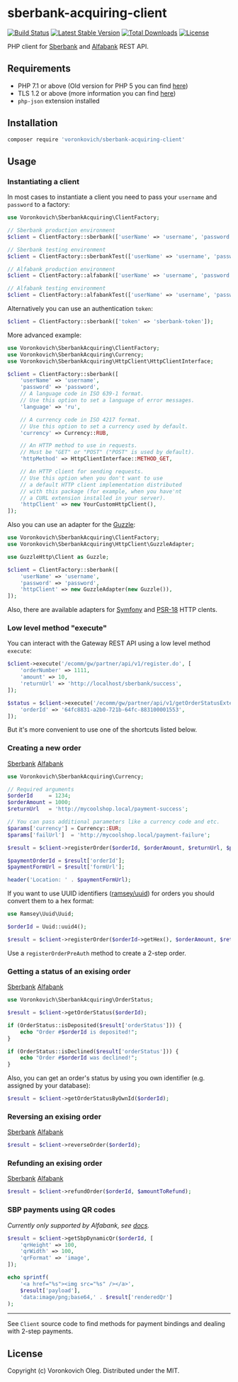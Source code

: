 # sberbank-acquiring-client

[![Build Status](https://app.travis-ci.com/voronkovich/sberbank-acquiring-client.svg?branch=master)](https://app.travis-ci.com/github/voronkovich/sberbank-acquiring-client)
[![Latest Stable Version](https://poser.pugx.org/voronkovich/sberbank-acquiring-client/v/stable)](https://packagist.org/packages/voronkovich/sberbank-acquiring-client)
[![Total Downloads](https://poser.pugx.org/voronkovich/sberbank-acquiring-client/downloads)](https://packagist.org/packages/voronkovich/sberbank-acquiring-client/stats)
[![License](https://poser.pugx.org/voronkovich/sberbank-acquiring-client/license)](./LICENSE)

PHP client for [Sberbank](https://ecomtest.sberbank.ru/doc) and [Alfabank](https://pay.alfabank.ru/ecommerce/instructions/merchantManual/pages/index/rest.html) REST API.

## Requirements

- PHP 7.1 or above (Old version for PHP 5 you can find [here](https://github.com/voronkovich/sberbank-acquiring-client/tree/1.x))
- TLS 1.2 or above (more information you can find [here](https://civicrm.org/blog/yashodha/are-you-ready-for-tls-12-update-cant-escape-it))
- `php-json` extension installed

## Installation

```sh
composer require 'voronkovich/sberbank-acquiring-client'
```

## Usage

### Instantiating a client

In most cases to instantiate a client you need to pass your `username` and `password` to a factory:

```php
use Voronkovich\SberbankAcquiring\ClientFactory;

// Sberbank production environment
$client = ClientFactory::sberbank(['userName' => 'username', 'password' => 'password']);

// Sberbank testing environment
$client = ClientFactory::sberbankTest(['userName' => 'username', 'password' => 'password']);

// Alfabank production environment
$client = ClientFactory::alfabank(['userName' => 'username', 'password' => 'password']);

// Alfabank testing environment
$client = ClientFactory::alfabankTest(['userName' => 'username', 'password' => 'password']);
```

Alternatively you can use an authentication `token`:

```php
$client = ClientFactory::sberbank(['token' => 'sberbank-token']);
```

More advanced example:

```php
use Voronkovich\SberbankAcquiring\ClientFactory;
use Voronkovich\SberbankAcquiring\Currency;
use Voronkovich\SberbankAcquiring\HttpClient\HttpClientInterface;

$client = ClientFactory::sberbank([
    'userName' => 'username',
    'password' => 'password',
    // A language code in ISO 639-1 format.
    // Use this option to set a language of error messages.
    'language' => 'ru',

    // A currency code in ISO 4217 format.
    // Use this option to set a currency used by default.
    'currency' => Currency::RUB,

    // An HTTP method to use in requests.
    // Must be "GET" or "POST" ("POST" is used by default).
    'httpMethod' => HttpClientInterface::METHOD_GET,

    // An HTTP client for sending requests.
    // Use this option when you don't want to use
    // a default HTTP client implementation distributed
    // with this package (for example, when you have'nt
    // a CURL extension installed in your server).
    'httpClient' => new YourCustomHttpClient(),
]);
```

Also you can use an adapter for the [Guzzle](https://github.com/guzzle/guzzle):

```php
use Voronkovich\SberbankAcquiring\ClientFactory;
use Voronkovich\SberbankAcquiring\HttpClient\GuzzleAdapter;

use GuzzleHttp\Client as Guzzle;

$client = ClientFactory::sberbank([
    'userName' => 'username',
    'password' => 'password',
    'httpClient' => new GuzzleAdapter(new Guzzle()),
]);
```

Also, there are available adapters for [Symfony](https://symfony.com/doc/current/http_client.html) and [PSR-18](https://www.php-fig.org/psr/psr-18/) HTTP clents.

### Low level method "execute"

You can interact with the Gateway REST API using a low level method `execute`:

```php
$client->execute('/ecomm/gw/partner/api/v1/register.do', [ 
    'orderNumber' => 1111,
    'amount' => 10,
    'returnUrl' => 'http://localhost/sberbank/success',
]);

$status = $client->execute('/ecomm/gw/partner/api/v1/getOrderStatusExtended.do', [
    'orderId' => '64fc8831-a2b0-721b-64fc-883100001553',
]);
```
But it's more convenient to use one of the shortcuts listed below.

### Creating a new order

[Sberbank](https://ecomtest.sberbank.ru/doc#tag/basicServices/operation/register)
[Alfabank](https://pay.alfabank.ru/ecommerce/instructions/merchantManual/pages/index/rest.html#zapros_registratsii_zakaza_rest_)

```php
use Voronkovich\SberbankAcquiring\Currency;

// Required arguments
$orderId     = 1234;
$orderAmount = 1000;
$returnUrl   = 'http://mycoolshop.local/payment-success';

// You can pass additional parameters like a currency code and etc.
$params['currency'] = Currency::EUR;
$params['failUrl']  = 'http://mycoolshop.local/payment-failure';

$result = $client->registerOrder($orderId, $orderAmount, $returnUrl, $params);

$paymentOrderId = $result['orderId'];
$paymentFormUrl = $result['formUrl'];

header('Location: ' . $paymentFormUrl);
```

If you want to use UUID identifiers ([ramsey/uuid](https://github.com/ramsey/uuid)) for orders you should convert them to a hex format:
```php
use Ramsey\Uuid\Uuid;

$orderId = Uuid::uuid4();

$result = $client->registerOrder($orderId->getHex(), $orderAmount, $returnUrl);
```

Use a `registerOrderPreAuth` method to create a 2-step order.

### Getting a status of an exising order

[Sberbank](https://ecomtest.sberbank.ru/doc#tag/basicServices/operation/getOrderStatusExtended)
[Alfabank](https://pay.alfabank.ru/ecommerce/instructions/merchantManual/pages/index/rest.html#rasshirenniy_zapros_sostojanija_zakaza_rest_)

```php
use Voronkovich\SberbankAcquiring\OrderStatus;

$result = $client->getOrderStatus($orderId);

if (OrderStatus::isDeposited($result['orderStatus'])) {
    echo "Order #$orderId is deposited!";
}

if (OrderStatus::isDeclined($result['orderStatus'])) {
    echo "Order #$orderId was declined!";
}
```

Also, you can get an order's status by using you own identifier (e.g. assigned by your database):

```php
$result = $client->getOrderStatusByOwnId($orderId);
```

### Reversing an exising order

[Sberbank](https://ecomtest.sberbank.ru/doc#tag/basicServices/operation/reverse)
[Alfabank](https://pay.alfabank.ru/ecommerce/instructions/merchantManual/pages/index/rest.html#zapros_otmeni_oplati_zakaza_rest_)

```php
$result = $client->reverseOrder($orderId);
```

### Refunding an exising order

[Sberbank](https://ecomtest.sberbank.ru/doc#tag/basicServices/operation/refund)
[Alfabank](https://pay.alfabank.ru/ecommerce/instructions/merchantManual/pages/index/rest.html#zapros_vozvrata_sredstv_oplati_zakaza_rest_)

```php
$result = $client->refundOrder($orderId, $amountToRefund);
```

### SBP payments using QR codes

_Currently only supported by Alfabank, see [docs](https://pay.alfabank.ru/ecommerce/instructions/SBP_C2B.pdf)._

```php
$result = $client->getSbpDynamicQr($orderId, [
    'qrHeight' => 100,
    'qrWidth' => 100,
    'qrFormat' => 'image',
]);

echo sprintf(
    '<a href="%s"><img src="%s" /></a>',
    $result['payload'],
    'data:image/png;base64,' . $result['renderedQr']
);
```

---
See `Client` source code to find methods for payment bindings and dealing with 2-step payments.

## License

Copyright (c) Voronkovich Oleg. Distributed under the MIT.
